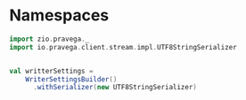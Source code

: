 # Namespaces

```scala mdoc:invisible
import zio.pravega._
import io.pravega.client.stream.impl.UTF8StringSerializer
```

```scala mdoc

val writterSettings =
    WriterSettingsBuilder()
      .withSerializer(new UTF8StringSerializer)

```
